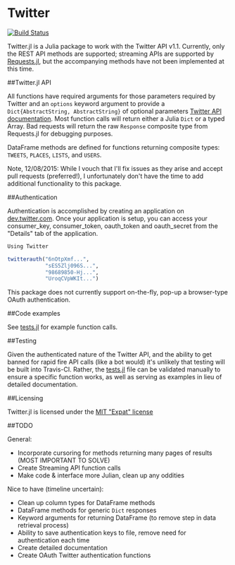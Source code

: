 # Twitter

[![Build Status](https://travis-ci.org/randyzwitch/Twitter.jl.png)](https://travis-ci.org/randyzwitch/Twitter.jl)

Twitter.jl is a Julia package to work with the Twitter API v1.1. Currently, only the REST API methods are supported; streaming APIs are supported by [Requests.jl](https://github.com/JuliaWeb/Requests.jl), but the accompanying methods have not been implemented at this time.

##Twitter.jl API

All functions have required arguments for those parameters required by Twitter and an `options` keyword argument to provide a `Dict{AbstractString, AbstractString}` of optional parameters [Twitter API documentation](https://dev.twitter.com/docs/api/1.1). Most function calls will return either a Julia `Dict` or a typed Array. Bad requests will return the raw `Response` composite type from Requests.jl for debugging purposes.

DataFrame methods are defined for functions returning composite types: `TWEETS`, `PLACES`, `LISTS`, and `USERS`.

Note, 12/08/2015: While I vouch that I'll fix issues as they arise and accept pull requests (preferred!), I unfortunately don't have the time to add additional functionality to this package.

##Authentication

Authentication is accomplished by creating an application on [dev.twitter.com](https://dev.twitter.com). Once your application is setup, you can access your consumer_key, consumer_token, oauth_token and oauth_secret from the "Details" tab of the application.

```julia
Using Twitter

twitterauth("6nOtpXmf...",
            "sES5Zlj096S...",
            "98689850-Hj...",
            "UroqCVpWKIt...")
```

This package does not currently support on-the-fly, pop-up a browser-type OAuth authentication.

##Code examples

See [tests.jl](https://github.com/randyzwitch/Twitter.jl/blob/master/tests/tests.jl) for example function calls.

##Testing

Given the authenticated nature of the Twitter API, and the ability to get banned for rapid fire API calls (like a bot would) it's unlikely that testing will be built into Travis-CI. Rather, the [tests.jl](https://github.com/randyzwitch/Twitter.jl/blob/master/test/runtests.jl) file can be validated manually to ensure a specific function works, as well as serving as examples in lieu of detailed documentation.

##Licensing

Twitter.jl is licensed under the [MIT "Expat" license](https://github.com/randyzwitch/Twitter.jl/blob/master/LICENSE.md)

##TODO

General:
- Incorporate cursoring for methods returning many pages of results (MOST IMPORTANT TO SOLVE)
- Create Streaming API function calls
- Make code & interface more Julian, clean up any oddities

Nice to have (timeline uncertain):

- Clean up column types for DataFrame methods
- DataFrame methods for generic `Dict` responses
- Keyword arguments for returning DataFrame (to remove step in data retrieval process)
- Ability to save authentication keys to file, remove need for authentication each time
- Create detailed documentation
- Create OAuth Twitter authentication functions
